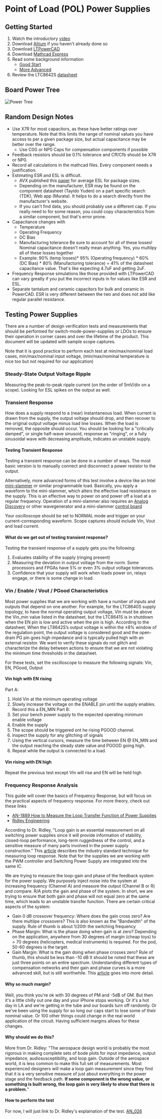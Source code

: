 # Point of Load (POL) Power Supplies
## Getting Started
1. Watch the introductory [video](https://www.youtube.com/watch?v=o5OQcIHKOF0)
2. Download [Altium](www.altium.com) if you haven't already done so
3. Download [LTPowerCAD](http://www.analog.com/en/design-center/ltpowercad.html)
4. Download [Mathcad Express](https://www.ptc.com/en/products/mathcad-express-free-download/install)
5. Read some background information 
   * [Good Start](https://electronicsforu.com/resources/learn-electronics/smps-basics-switched-mode-power-supply)
   * [More Advanced](https://www.onsemi.com/pub/Collateral/SMPSRM-D.PDF)
6. Review the LTC8642S [datasheet](http://www.analog.com/media/en/technical-documentation/data-sheets/lt8642s.pdf)

## Board Power Tree
![Power Tree](https://github.com/badgerloop-software/podiv-altium/blob/processor_power/pdf/LV-Modules-PowerTree.png "Logo Title Text 1")

## Random Design Notes

* Use X7R for most capacitors, as these have better ratings over temperature. Note that this limits the range of nominal values you have access to per a given package size, but actual capacitance may be better over the range. 
   * Use C0G or NP0 Caps for compensation components if possible
* Feedback resistors should be 0.1% tolerance and Cff/Cfb should be X7R or NP0.
* Record all calculations in the mathcad files. Every component needs a justification.
* Estimating ESR and ESL is difficult. 
   * AVX published this [paper](https://www.avx.com/docs/techinfo/CeramicCapacitors/parasitc.pdf) for average ESL for package sizes. 
   * Depending on the manufacturer, ESR may be found on the component datasheet (Tayido Yuden) on a part specific search (TDK), Web app (Murata). It helps to do a search directly from the manufacturer's website. 
   * If you can't find data, you should probably use a different cap. If you really need to for some reason, you could copy characteristics from a similar component, but that's error prone.
* Capacitance changes with 
   * Temperature
   * Operating Frequency
   * DC Bias
   * Manufacturing tolerance
Be sure to account for all of these losses! Nominal capacitance doesn't really mean anything. Yes, you multilpy all of these losses together 
   * Example: 90% (temp losses)* 95% (Operating frequency) * 60% (DC Bias) * 80% (Manufacturing tolerance) = 41% of the datasheet capacitance value. That's like expecting 4.7uF and getting 2uF.
* Frequency Response simulations like those provided with LTPowerCAD can vary greatly if you put the incorrect inputs in for values like ESR and ESL. 
* Separate tantalum and ceramic capacitors for bulk and ceramic in PowerCAD. ESR is very different between the two and does not add like regular parallel resistance. 

## Testing Power Supplies

There are a number of design verification tests and measurements that should be performed for switch-mode-power-supplies or LDOs to ensure their operation in corner cases and over the lifetime of the product. This document will be updated with sample scope captures. 

Note that it is good practice to perform each test at min/max/nominal load cases, min/max/nominal input voltage, (min/max/nominal temperature is nice too but not required for our application)

### Steady-State Output Voltage Ripple
Measuring the peak-to-peak ripple current (on the order of 5mV/div on a scope). Looking for ESL spikes on the output as well. 

### Transient Response
How does a supply respond to a (near) instantaneous load. When current is drawn from the supply, the output voltage should drop, and then recover to the original output voltage minus load line losses. When the load is removed, the opposite should occur. You should be looking for a "critically damped", or single half-wave sinusoid, response as "ringing", or a fully sinusoidal wave with decreasing amplitude, indicates an unstable supply.
#### Testing Transient Response
Testing a transient response can be done in a number of ways. The most basic version is to manually connect and disconnect a power resistor to the output. 

Alternatively, more advanced forms of this test involve a device like an Intel [mini-slammer](https://designintools.intel.com/25A_Mini_Slammer_p/q6uj9a00ms25.htm_) or similar programmable load. Basically, you apply a waveform to the mini-slammer, which alters the effective load resistnace on the supply. This is an effective way to power on and power off a load at a regular frequency. Operation of a mini-slammer also requires an [Analog Discovery](https://store.digilentinc.com/analog-discovery-2-100msps-usb-oscilloscope-logic-analyzer-and-variable-power-supply/) or other wavegenerator and a mini-slammer [control board](https://designintools.intel.com/Mini_Slammer_Control_Board_p/q6uj9a00mscb.htm_)

Your oscilloscope should be set to NORMAL mode and trigger on your current-corresponding waveform. Scope captures should include Vin, Vout and load current. 
#### What do we get out of testing transient response? 
Testing the transient response of a supply gets you the following:
1. Evaluates stability of the supply (ringing present)
2. Measuring the deviation in output voltage from the norm. Some processors and FPGAs have 5% or even 3% output voltage tolerances.
3. Confidence that your supply will work when loads power on, relays engage, or there is some change in load.

### Vin / Enable / Vout / PGood Characteristics
Most power supplies that we are working with have a number of inputs and outputs that depend on one another. For example, for the LTC8640S supply topology, to have the normal operating output voltage, VIn must be above the Vin_min value listed in the datasheet, but the LTC8641S is in shutdown when the EN pin is low and active when the pin is high. According to the datasheet, When the LT8642S’s output voltage is within the ±8% window of the regulation point, the output voltage is considered good and the open-drain PG pin goes high impedance and is typically pulled high with an external resistor. We want to verify these signals do not glitch and characterize the delay between actions to ensure that we are not violating the minimum time thresholds in the datasheet. 

For these tests, set the oscilloscope to measure the following signals: Vin, EN, PGood, Output
#### Vin high with EN rising
Part A:
1. Hold Vin at the minimum operating voltage
2. Slowly increase the voltage on the ENABLE pin until the supply enables. Record this a EN_MIN
Part B:
1. Set your bench power supply to the expected operating minimum enable voltage
2. Enable the supply
3. The scope should be triggered ont he rising PGOOD channel.
4. Inspect the supply for any glitching of signals
5. Using the vertical cursors, measure the time between EN @ EN_MIN and the output reaching the steady state value and PGOOD going high. 
6. Repeat while the output is connected to a load.

#### Vin rising with EN high
Repeat the previous test except VIn will rise and EN will be held high

### Frequency Response Analysis
This guide will cover the basics of Frequency Response, but will focus on the practical aspects of frequency response. For more theory, check out these links
* [AN-1889 How to Measure the Loop Transfer Function of Power Supplies](http://www.ti.com/lit/an/snva364a/snva364a.pdf)
* [Ridley Engineering](http://www.ridleyengineering.com/design-center-ridley-engineering/)

According to Dr. Ridley, 
    "Loop gain is an essential measurement on all switching power supplies since it will provide information of stability, closed-loop performance, long-term ruggedness of the control, and a sensitive measure of many parts involved in the power supply construction."
This [article](http://www.ridleyengineering.com/design-center-ridley-engineering/41-frequency-response/104-026-frequency-response-measurement-part-4-loop-measurements.html) describes the industry standard technique for measuring loop response. Note that for the supplies we are working with the PWM controller and Switching Power Supply are integrated into the same IC. 

We are trying to measure the loop-gain and phase of the feedback system for the power supply. We purposely inject noise into the system at increasing frequency (Channel A) and measure the output (Channel B or R) and compare. R/A plots the gain and phase of the system. In short, we are trying to ensure that both gain and phase will not equal zero at the same time, which leads to an unstable transfer function. There are certain critical aspects of the system:
* Gain 0 dB crossover frequency: Where does the gain cross zero? Are there multilpe crossovers? This is also known as the "Bandwidth" of the supply. Rule of thumb is about 1/20th the switching frequency
* Phase Margin: What is the phase doing when gain is at zero? Depending on the application, anywhere from 30 degrees of margin (cheap toys) to > 70 degrees (helicopters, medical instruments) is required. For the pod, 50-60 degrees is the target. 
* Gain Margin: What is the gain doing when phase crosses zero? Rule of thumb, this should be less than -10 dB
It should be noted that these are just three points on an entire spectrum. Understanding different types of compensation networks and their gain and phase curves is a more advanced skill, but is still worthwhile. This [article](http://www.ridleyengineering.com/design-center-ridley-engineering/41-frequency-response/140-077-interpreting-loop-gain-measurements.html) goes into more detail. 

#### Why so much margin? 
Well, you think you're ok with 30 degrees of PM and -5dB of GM. But then it's a little chilly out one day and your iPhone stops working. Or it's a hot day in LA and we're getting in the tube and our boards turn off randomly. Or we've been using the supply for so long our caps start to lose some of their nominal value. Or 100 other things could change in the real world application of the circuit. Having sufficient margins allows for these changes. 

#### Why should we do this? 
More from Dr. Ridley:
   "The aerospace design world is probably the most rigorous in making complete sets of bode plots for input impedance, output impedance, audiosusceptibility, and loop gain. Outside of the aerospace world, it is less common to make this full set of measurements. Most experienced designers will make a loop gain measurement since they find that it is a very sensitive measure of just about everything in the power stage and the feedback path. **If some component is the wrong value, or something is built wrong, the loop gain is very likely to show that there is a problem.**"

#### How to perform the test
For now, I will just link to Dr. Ridley's explaination of the test. [AN_026](http://www.ridleyengineering.com/design-center-ridley-engineering/41-frequency-response/104-026-frequency-response-measurement-part-4-loop-measurements.html)
